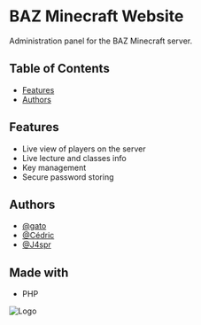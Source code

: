 # BAZ Minecraft Website


Administration panel for the BAZ Minecraft server.

## Table of Contents

- [Features](#Features)
- [Authors](#Authors)




## Features

- Live view of players on the server
- Live lecture and classes info
- Key management
- Secure password storing


## Authors

- [@gato](https://github.com/PoesCat)
- [@Cédric](https://github.com/CedricVerlinden)
- [@J4spr](https://github.com/J4spr)


## Made with

- PHP


![Logo](https://user-images.githubusercontent.com/64209400/224147106-d87804c9-b10e-47ee-953a-ec90de46198f.png)

